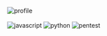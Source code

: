 ![profile](https://i.imgur.com/jO6NmI9.jpg)<br><br>
![javascript](https://img.shields.io/badge/JAVASCRIPT-STUDYING-brightgreen.svg?style=for-the-badge)
![python](https://img.shields.io/badge/PYTHON-STUDYING-blue.svg?style=for-the-badge)
![pentest](https://img.shields.io/badge/PENTEST-STUDYING-yellow.svg?style=for-the-badge)
